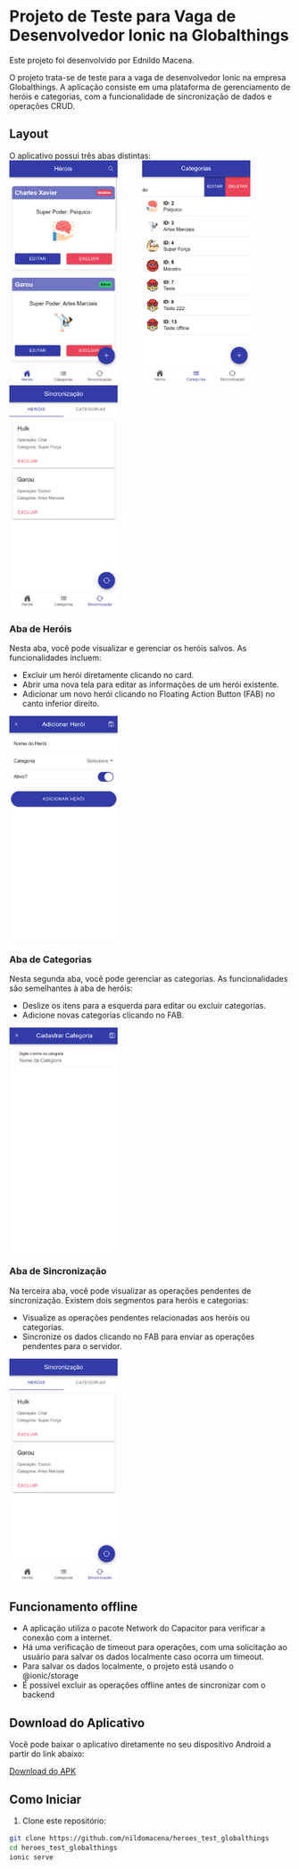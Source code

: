 # Projeto de Teste para Vaga de Desenvolvedor Ionic na Globalthings

Este projeto foi desenvolvido por Ednildo Macena.

O projeto trata-se de teste para a vaga de desenvolvedor Ionic na empresa Globalthings. A aplicação consiste em uma plataforma de gerenciamento de heróis e categorias, com a funcionalidade de sincronização de dados e operações CRUD. 

## Layout

O aplicativo possui três abas distintas:<br>
  <img src="https://github.com/nildomacena/heroes_test_globalthings/raw/master/prints/print-tela-inicial.png" alt="Aba de Heróis" height="400" style="margin-right: 40px">
  <img src="https://github.com/nildomacena/heroes_test_globalthings/raw/master/prints/print-categorias.png" alt="Aba de Heróis" height="400" style="margin-right: 40px">
  <img src="https://github.com/nildomacena/heroes_test_globalthings/raw/master/prints/print-sincronizacao.png" alt="Aba de Heróis" height="400">

### Aba de Heróis
Nesta aba, você pode visualizar e gerenciar os heróis salvos. As funcionalidades incluem:

- Excluir um herói diretamente clicando no card.
- Abrir uma nova tela para editar as informações de um herói existente.
- Adicionar um novo herói clicando no Floating Action Button (FAB) no canto inferior direito.

 <img src="https://github.com/nildomacena/heroes_test_globalthings/raw/master/prints/print-novo-heroi.png" alt="Aba de Heróis" height="400" style="margin-right: 40px">

### Aba de Categorias
Nesta segunda aba, você pode gerenciar as categorias. As funcionalidades são semelhantes à aba de heróis:

- Deslize os itens para a esquerda para editar ou excluir categorias.
- Adicione novas categorias clicando no FAB.

<img src="https://github.com/nildomacena/heroes_test_globalthings/raw/master/prints/print-nova-categoria.png" alt="Aba de Heróis" height="400" style="margin-right: 40px">

### Aba de Sincronização
Na terceira aba, você pode visualizar as operações pendentes de sincronização. Existem dois segmentos para heróis e categorias:

- Visualize as operações pendentes relacionadas aos heróis ou categorias.
- Sincronize os dados clicando no FAB para enviar as operações pendentes para o servidor.

<img src="https://github.com/nildomacena/heroes_test_globalthings/raw/master/prints/print-sincronizacao.png" alt="Aba de Heróis" height="400" style="margin-right: 40px">

## Funcionamento offline

- A aplicação utiliza o pacote Network do Capacitor para verificar a conexão com a internet.
- Há uma verificação de timeout para operações, com uma solicitação ao usuário para salvar os dados localmente caso ocorra um timeout.
- Para salvar os dados localmente, o projeto está usando o @ionic/storage
- É possível excluir as operações offline antes de sincronizar com o backend

## Download do Aplicativo

Você pode baixar o aplicativo diretamente no seu dispositivo Android a partir do link abaixo:

[Download do APK](https://drive.google.com/file/d/1qvUzAUtmqw7BfyoIVhCivaGcNIgRnZTj/view?usp=sharing)

## Como Iniciar

1. Clone este repositório:

```bash
git clone https://github.com/nildomacena/heroes_test_globalthings
cd heroes_test_globalthings
ionic serve
